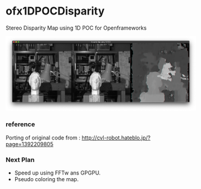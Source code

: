 # ofx1DPOCDisparity
Stereo Disparity Map using 1D POC for Openframeworks

![disparity example](https://github.com/bemoregt/ofx1DPOCDisparity/blob/master/test.png "disaprity"
)

### reference
Porting of original code from : http://cvl-robot.hateblo.jp/?page=1392209805

### Next Plan
- Speed up using FFTw ans GPGPU.
- Pseudo coloring the map.
